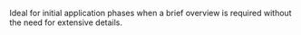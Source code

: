 Ideal for initial application phases when a brief overview is required without the need for extensive details.
